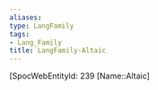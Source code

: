 ```yaml
---
aliases: 
type: LangFamily
tags: 
- Lang_Family
title: LangFamily-Altaic
---
```

[SpocWebEntityId: 239
[Name::Altaic]



